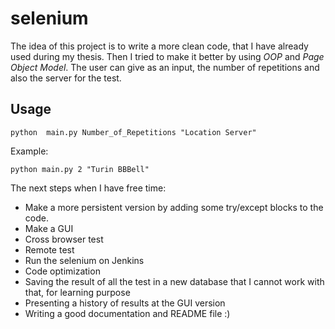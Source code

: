 # selenium

The idea of this project is to write a more clean code, that I have already used during my thesis. Then I tried to make it better by using *OOP* and *Page Object Model*. The user can give as an input, the number of repetitions and also the server for the test. 


## Usage

`python  main.py Number_of_Repetitions "Location Server"`

Example:

`python main.py 2 "Turin BBBell"`

The next steps when I have free time:

- Make a more persistent version by adding some try/except blocks to the code.
- Make a GUI 
- Cross browser test
- Remote test
- Run the selenium on Jenkins
- Code optimization
- Saving the result of all the test in a new database that I cannot work with that, for learning purpose
- Presenting a history of results at the GUI version
- Writing a good documentation and README file :)

